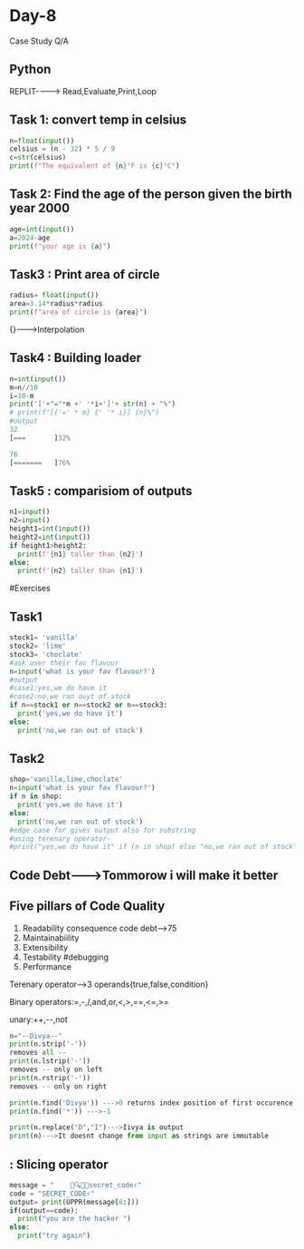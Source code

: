 # Day-8
Case Study Q/A
## Python

REPLIT----> Read,Evaluate,Print,Loop
## Task 1: convert temp in celsius

```python
n=float(input())
celsius = (n - 32) * 5 / 9
c=str(celsius)
print(f"The equivalent of {n}°F is {c}°C")
```

## Task 2: Find the age of the person given the birth year 2000

```python
age=int(input())
a=2024-age
print(f"your age is {a}")
```

## Task3 : Print area of circle

```python
radius= float(input())
area=3.14*radius*radius
print(f"area of circle is {area}")
```
{}--->Interpolation

## Task4 : Building __loader__
```python
n=int(input())
m=n//10
i=10-m
print('['+"="*m +' '*i+']'+ str(n) + "%")
# print(f"[{'=' * m} {' '* i}] {n}%")
#output
32
[===       ]32%

76
[=======   ]76%
```
## Task5 : comparisiom of outputs
```python
n1=input()
n2=input()
height1=int(input())
height2=int(input())
if height1>height2:
  print(f'{n1} taller than {n2}') 
else:
  print(f'{n2} taller than {n1}')
```

#Exercises


## Task1
```python
stock1= 'vanilla'
stock2= 'lime'
stock3= 'choclate'
#ask user their fav flavour
n=input('what is your fav flavour?')
#output
#case1:yes,we do have it
#case2:no,we ran ouyt of stock
if n==stock1 or n==stock2 or n==stock3:
  print('yes,we do have it')
else:
  print('no,we ran out of stock')
```


## Task2
```python
shop='vanilla,lime,choclate'
n=input('what is your fav flavour?')
if n in shop:
  print('yes,we do have it')
else:
  print('no,we ran out of stock')
#edge case for gives output also for substring
#using terenary operator-
#print("yes,we do have it" if (n in shop) else "no,we ran out of stock")
```

## Code Debt--->Tommorow i will make it better

## Five pillars of Code Quality

1. Readability consequence code debt-->75
2. Maintainabiility
3. Extensibility
4. Testability  #debugging
5. Performance

Terenary operator-->3 operands{true,false,condition}

Binary operators:=,-,/,and,or,<,>,==,<=,>=

unary:++,--,not
```python
n="--Divya--"
print(n.strip('-')) 
removes all --
print(n.lstrip('-'))
removes -- only on left
print(n.rstrip('-'))
removes -- only on right

print(n.find('Divya')) --->0 returns index position of first occurence
print(n.find('*')) --->-1

print(n.replace("D","I")--->Iivya is output
print(n)--->It doesnt change from input as strings are immutable

```
## : Slicing operator
```python
message = "    🚨🔍📱🔑secret_code✌️"
code = "SECRET_CODE✌️"
output= print(UPPR(message[8:]))
if(output==code):
  print("you are the hacker ")
else:
  print("try again")
```
